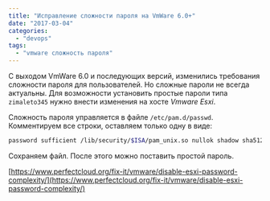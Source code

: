 ```yaml
---
title: "Исправление сложности пароля на VmWare 6.0+"
date: "2017-03-04"
categories:
  - "devops"
tags:
  - "vmware сложность пароля"
---
```


С выходом VmWare 6.0 и последующих версий, изменились требования сложности пароля для пользователей.
Но сложные пароли не всегда актуальны. Для возможности установить простые пароли типа `zimaleto345` нужно внести изменения на хосте *Vmware Esxi*.

<!--more-->

Сложность пароля управляется в файле `/etc/pam.d/passwd`. Комментируем все строки, оставляем только одну в виде:

```bash
password sufficient /lib/security/$ISA/pam_unix.so nullok shadow sha512

```

Сохраняем файл. После этого можно поставить простой пароль.

[https://www.perfectcloud.org/fix-it/vmware/disable-esxi-password-complexity/](https://www.perfectcloud.org/fix-it/vmware/disable-esxi-password-complexity/)
